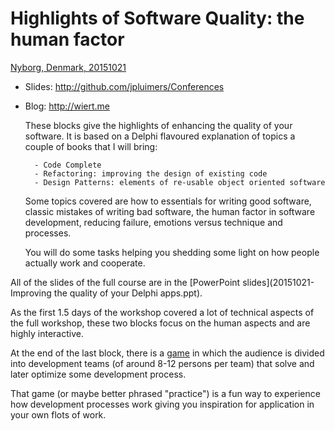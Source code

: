 # Highlights of Software Quality: the human factor

[Nyborg, Denmark, 20151021](http://www.dapug.dk/2015/08/workshop-20.html)

- Slides: <http://github.com/jpluimers/Conferences>
- Blog: <http://wiert.me>

    These blocks give the highlights of enhancing the quality of your software.
    It is based on a Delphi flavoured explanation of topics a couple of books that I will bring:

        - Code Complete
        - Refactoring: improving the design of existing code
        - Design Patterns: elements of re-usable object oriented software

    Some topics covered are how to essentials for writing good software, classic mistakes of writing bad software,
    the human factor in software development, reducing failure, emotions versus technique and processes.

    You will do some tasks helping you shedding some light on how people actually work and cooperate.

All of the slides of the full course are in the [PowerPoint slides](20151021-Improving the quality of your Delphi apps.ppt).

As the first 1.5 days of the workshop covered a lot of technical aspects of the full workshop, these two blocks focus on the human aspects and are highly interactive.

At the end of the last block, there is a [game](Scrum-Game-Paper-Planes.md) in which the audience is divided into development teams (of around 8-12 persons per team) that solve and later optimize some development process.

That game (or maybe better phrased "practice") is a fun way to experience how development processes work giving you inspiration for application in your own flots of work.
